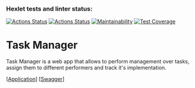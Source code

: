 ### Hexlet tests and linter status:
[![Actions Status](https://github.com/RedGradient/java-project-73/workflows/hexlet-check/badge.svg)](https://github.com/RedGradient/java-project-73/actions)
[![Actions Status](https://github.com/RedGradient/java-project-73/workflows/build/badge.svg)](https://github.com/RedGradient/java-project-73/actions)
[![Maintainability](https://api.codeclimate.com/v1/badges/8f409cc6c1037e108bed/maintainability)](https://codeclimate.com/github/RedGradient/java-project-73/maintainability)
[![Test Coverage](https://api.codeclimate.com/v1/badges/8f409cc6c1037e108bed/test_coverage)](https://codeclimate.com/github/RedGradient/java-project-73/test_coverage)

# Task Manager
Task Manager is a web app that allows to perform management over tasks, assign them to different performers and track it's implementation.

[[Application]()] [[Swagger]()]